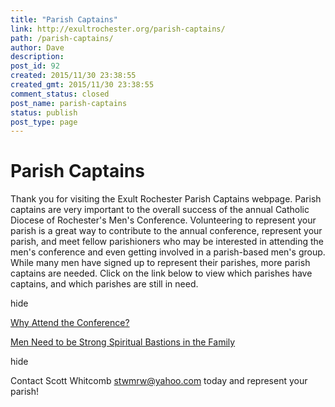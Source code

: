 ```yaml
---
title: "Parish Captains"
link: http://exultrochester.org/parish-captains/
path: /parish-captains/
author: Dave
description:
post_id: 92
created: 2015/11/30 23:38:55
created_gmt: 2015/11/30 23:38:55
comment_status: closed
post_name: parish-captains
status: publish
post_type: page
---
```


# Parish Captains

Thank you for visiting the Exult Rochester Parish Captains webpage. Parish captains are very important to the overall success of the annual Catholic Diocese of Rochester's Men's Conference. Volunteering to represent your parish is a great way to contribute to the annual conference, represent your parish, and meet fellow parishioners who may be interested in attending the men's conference and even getting involved in a parish-based men's group. While many men have signed up to represent their parishes, more parish captains are needed. Click on the link below to view which parishes have captains, and which parishes are still in need.   

hide

[Why Attend the Conference?](/wp-content/uploads/2017/05/2017-Exult-Invitation.pdf)

[Men Need to be Strong Spiritual Bastions in the Family](http://www.ncregister.com/blog/philip-kosloski/men-need-to-be-strong-spiritual-bastions-in-the-family#ixzz4Co5Hhnv7)

hide

Contact Scott Whitcomb <stwmrw@yahoo.com> today and represent your parish!
